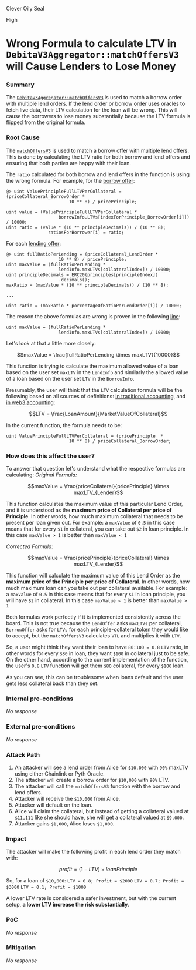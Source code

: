 Clever Oily Seal

High

# Wrong Formula to calculate LTV in `DebitaV3Aggregator::matchOffersV3` will Cause Lenders to Lose Money

### Summary

The [`DebitaV3Aggregator::matchOffersV3`](https://github.com/sherlock-audit/2024-11-debita-finance-v3/blob/main/Debita-V3-Contracts/contracts/DebitaV3Aggregator.sol#L274) is used to match a borrow order with multiple lend orders. If the lend order or borrow order uses oracles to fetch live data, their LTV calculation for the loan will be wrong. This will cause the borrowers to lose money substantially because the LTV formula is flipped from the original formula. 

### Root Cause

The [`matchOffersV3`](https://github.com/sherlock-audit/2024-11-debita-finance-v3/blob/main/Debita-V3-Contracts/contracts/DebitaV3Aggregator.sol#L274) is used to match a borrow offer with multiple lend offers. This is done by calculating the LTV ratio for both borrow and lend offers and ensuring that both parties are happy with their loan. 

The `ratio` calculated for both borrow and lend offers in the function is using the wrong formula. For example, for the [borrow offer](https://github.com/sherlock-audit/2024-11-debita-finance-v3/blob/main/Debita-V3-Contracts/contracts/DebitaV3Aggregator.sol#L350): 

```solidity
@> uint ValuePrincipleFullLTVPerCollateral = (priceCollateral_BorrowOrder *
                        10 ** 8) / pricePrinciple;

uint value = (ValuePrincipleFullLTVPerCollateral *
                    borrowInfo.LTVs[indexForPrinciple_BorrowOrder[i]]) / 10000;
uint ratio = (value * (10 ** principleDecimals)) / (10 ** 8);
                ratiosForBorrower[i] = ratio;
```

For each [lending offer](https://github.com/sherlock-audit/2024-11-debita-finance-v3/blob/main/Debita-V3-Contracts/contracts/DebitaV3Aggregator.sol#L451): 

```solidity
@> uint fullRatioPerLending = (priceCollateral_LendOrder *
                    10 ** 8) / pricePrinciple;
uint maxValue = (fullRatioPerLending *
                    lendInfo.maxLTVs[collateralIndex]) / 10000;
uint principleDecimals = ERC20(principles[principleIndex])
                    .decimals();
maxRatio = (maxValue * (10 ** principleDecimals)) / (10 ** 8);

...

uint ratio = (maxRatio * porcentageOfRatioPerLendOrder[i]) / 10000;
```

The reason the above formulas are wrong is proven in the following [line](https://github.com/sherlock-audit/2024-11-debita-finance-v3/blob/main/Debita-V3-Contracts/contracts/DebitaV3Aggregator.sol#L453): 
```solidity
uint maxValue = (fullRatioPerLending *
                    lendInfo.maxLTVs[collateralIndex]) / 10000;
```

Let's look at that a little more closely: 

$$maxValue = \frac{fullRatioPerLending \times maxLTV}{10000}$$

This function is trying to calculate the maximum allowed value of a loan based on the user set `maxLTV` in the `LendInfo` and similarly the allowed value of a loan based on the user set `LTV` in the `BorrowInfo`. 

Presumably, the user will think that the `LTV` calculation formula will be the following based on all sources of definitions: [In traditional accounting](https://www.investopedia.com/terms/l/loantovalue.asp), and [in web3 accounting](https://coinmarketcap.com/academy/glossary/loan-to-value-ltv): 

$$LTV = \frac{LoanAmount}{MarketValueOfCollateral}$$

In the current function, the formula needs to be: 
```solidity
uint ValuePrincipleFullLTVPerCollateral = (pricePrinciple  *
                        10 ** 8) / priceCollateral_BorrowOrder;
```

### How does this affect the user? 
To answer that question let's understand what the respective formulas are calculating: 
*Original Formula:* 

$$maxValue = \frac{priceCollateral}{pricePrinciple} \times maxLTV_{Lender}$$

This function calculates the maximum value of this particular Lend Order, and it is understood as the **maximum price of Collateral per price of Principle**. 
In other words, how much maximum collateral that needs to be present per loan given out. 
For example: a `maxValue` of `0.5` in this case means that for every `$1` in collateral, you can take out `$2` in loan principle. 
In this case `maxValue > 1` is better than `maxValue < 1`

*Corrected Formula:*

$$maxValue = \frac{pricePrinciple}{priceCollateral} \times maxLTV_{Lender}$$

This function will calculate the maximum value of this Lend Order as the **maximum price of the Principle per price of Collateral**. 
In other words, how much maximum loan can you take out per collateral available. 
For example: a `maxValue` of `0.5` in this case means that for every `$1` in loan principle, you will have `$2` in collateral. 
In this case `maxValue < 1` is better than `maxValue > 1`

Both formulas work perfectly if it is implemented consistently across the board. This is not true because the `LendOffer` asks `maxLTVs` per collateral, `BorrowOffer` asks for `LTVs` for each principle-collateral token they would like to accept, but the `matchOffersV3` calculates `VTL` and multiplies it with `LTV`. 

So, a user might think they want their loan to have `80:100 = 0.8` `LTV` ratio, in other words for every `$80` in loan, they want `$100` in collateral just to be safe. 
On the other hand, according to the current implementation of the function, the user's `0.8` `LTV` function will get them `$80` collateral, for every `$100` loan. 

As you can see, this can be troublesome when loans default and the user gets less collateral back than they set. 

### Internal pre-conditions

_No response_

### External pre-conditions

_No response_

### Attack Path

1. An attacker will see a lend order from Alice for `$10,000` with `90%` maxLTV using either Chainlink or Pyth Oracle. 
2. The attacker will create a borrow order for `$10,000` with `90%` LTV. 
3. The attacker will call the `matchOffersV3` function with the borrow and lend offers. 
4. Attacker will receive the `$10,000` from Alice. 
5. Attacker will default on the loan. 
6. Alice will claim the collateral, but instead of getting a collateral valued at `$11,111` like she should have, she will get a collateral valued at `$9,000`. 
7. Attacker gains `$1,000`, Alice loses `$1,000`. 

### Impact

The attacker will make the following profit in each lend order they match with: 

$$profit = (1 - LTV) \times loanPrinciple$$

So, for a loan of `$10,000`: 
`LTV = 0.8; Profit = $2000`
`LTV = 0.7; Profit = $3000` 
`LTV = 0.1; Profit = $1000`

A lower LTV rate is considered a safer investment, but with the current setup, **a lower LTV increase the risk substantially**.

### PoC

_No response_

### Mitigation

_No response_